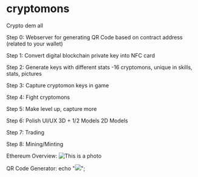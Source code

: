 # cryptomons
Crypto dem all

Step 0:
Webserver for generating QR Code based on contract address (related to your wallet)

Step 1:
Convert digital blockchain private key into NFC card

Step 2:
Generate keys with different stats
-16 cryptomons, unique in skills, stats, pictures

Step 3:
Capture cryptomon keys in game

Step 4:
Fight cryptomons

Step 5:
Make level up, capture more

Step 6:
Polish
UI/UX
3D + 1/2 Models
2D Models

Step 7:
Trading

Step 8:
Mining/Minting

Ethereum Overview:
![This is a photo](https://i.imgur.com/pAboKg6.jpg)

QR Code Generator:
echo "<img src='https://api.qrserver.com/v1/create-qr-code/?size=150x150&data=bitcoin:$sendto?amount=$btcamount'>";
